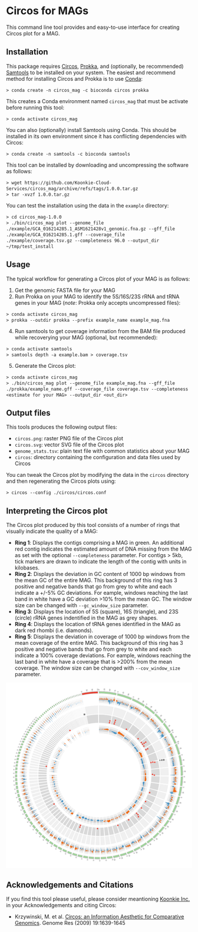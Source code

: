 # Circos for MAGs

This command line tool provides and easy-to-use interface for creating Circos plot for a MAG.


## Installation

This package requires [Circos](https://circos.ca), [Prokka](https://github.com/tseemann/prokka), and (optionally, be recommended) [Samtools](https://www.htslib.org) to be installed on your system. The easiest and recommend method for installing Circos and Prokka is to use [Conda](https://docs.conda.io/projects/conda/en/latest/index.html):

```
> conda create -n circos_mag -c bioconda circos prokka
```

This creates a Conda environment named `circos_mag` that must be activate before running this tool:
```
> conda activate circos_mag
```

You can also (optionally) install Samtools using Conda. This should be installed in its own environment since it has conflicting dependencies with Circos:
```
> conda create -n samtools -c bioconda samtools
```

This tool can be installed by downloading and uncompressing the software as follows:
```
> wget https://github.com/Koonkie-Cloud-Services/circos_mag/archive/refs/tags/1.0.0.tar.gz
> tar -xvzf 1.0.0.tar.gz
```

You can test the installation using the data in the `example` directory:
```
> cd circos_mag-1.0.0
> ./bin/circos_mag plot --genome_file ./example/GCA_016214285.1_ASM1621428v1_genomic.fna.gz --gff_file ./example/GCA_016214285.1.gff --coverage_file ./example/coverage.tsv.gz --completeness 96.0 --output_dir ~/tmp/test_install
```

## Usage

The typical workflow for generating a Circos plot of your MAG is as follows:
 1. Get the genomic FASTA file for your MAG
 2. Run Prokka on your MAG to identify the 5S/16S/23S rRNA and tRNA genes in your MAG (<i>note</i>: Prokka only accepts uncompressed files):
 ```
> conda activate circos_mag
> prokka --outdir prokka --prefix example_name example_mag.fna
 ```
 4. Run samtools to get coverage information from the BAM file produced while recoverying your MAG (optional, but recommended):
 ```
> conda activate samtools
> samtools depth -a example.bam > coverage.tsv
 ```
 5. Generate the Circos plot:
 ```
> conda activate circos_mag
> ./bin/circos_mag plot --genome_file example_mag.fna --gff_file ./prokka/example_name.gff --coverage_file coverage.tsv --completeness <estimate for your MAG> --output_dir <out_dir>
 ```

## Output files

This tools produces the following output files:
 - `circos.png`: raster PNG file of the Circos plot
 - `circos.svg`: vector SVG file of the Circos plot
 - `genome_stats.tsv`: plain text file with common statistics about your MAG
 - `circos`: directory containing the configuration and data files used by Circos

You can tweak the Circos plot by modifying the data in the `circos` directory and then regenerating the Circos plots using:
```
> circos --config ./circos/circos.conf
```

## Interpreting the Circos plot

The Circos plot produced by this tool consists of a number of rings that visually indicate the quality of a MAG:
 - __Ring 1__: Displays the contigs comprising a MAG in green. An additional red contig indicates the estimated amount of DNA missing from the MAG as set with the optional `--completeness` parameter. For contigs > 5kb, tick markers are drawn to indicate the length of the contig with units in kilobases.
 - __Ring 2__: Displays the deviation in GC content of 1000 bp windows from the mean GC of the entire MAG. This background of this ring has 3 positive and negative bands that go from grey to white and each indicate a +/-5% GC deviations. For eample, windows reaching the last band in white have a GC deviation >10% from the mean GC. The window size can be changed with `--gc_window_size` parameter. 
 - __Ring 3__: Displays the location of 5S (square), 16S (triangle), and 23S (circle) rRNA genes indentified in the MAG as grey shapes.
 - __Ring 4__: Displays the location of tRNA genes identified in the MAG as dark red rhombi (i.e. diamonds).
 - __Ring 5__: Displays the deviation in coverage of 1000 bp windows from the mean coverage of the entire MAG. This background of this ring has 3 positive and negative bands that go from grey to white and each indicate a 100% coverage deviations. For eample, windows reaching the last band in white have a coverage that is >200% from the mean coverage. The window size can be changed with `--cov_window_size` parameter. 

<p align="center">
<img src="https://github.com/Koonkie-Cloud-Services/circos_mag/blob/main/images/circos.png" width="600">
</p>

## Acknowledgements and Citations

If you find this tool please useful, please consider meantioning [Koonkie Inc.](https://www.koonkie.com/) in your Acknowledgements and citing Circos:
 - Krzywinski, M. et al. [Circos: an Information Aesthetic for Comparative Genomics](https://genome.cshlp.org/content/early/2009/06/15/gr.092759.109.abstract). Genome Res (2009) 19:1639-1645
